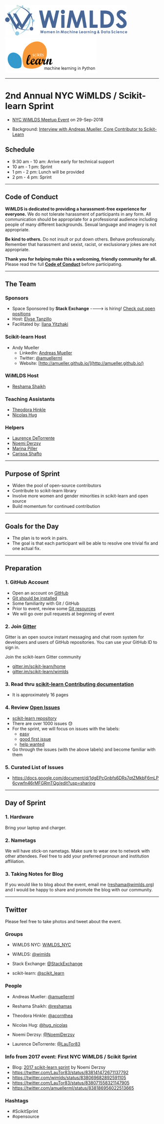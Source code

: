 

  
<p float="left">
  <img src="images/blue_logo_full.jpg" height="100" width="400" />
   <img  width="100" />
  <img src="images/scikit.png" height="120" width="300"  /> 

</p>


---

# 2nd Annual NYC WiMLDS / Scikit-learn Sprint  
 
* [NYC WiMLDS Meetup Event](https://www.meetup.com/NYC-Women-in-Machine-Learning-Data-Science/events/253593297/) on 29-Sep-2018

* Background: [Interview with Andreas Mueller, Core Contributor to Scikit-Learn](http://mlconf.com/interview-andreas-muller-lecturer-columbia-university-core-contributor-scikit-learn-reshama-shaikh/)

## Schedule
- 9:30 am - 10 am: Arrive early for technical support
- 10 am - 1 pm: Sprint
- 1 pm - 2 pm: Lunch will be provided
- 2 pm - 4 pm: Sprint

----
## Code of Conduct
**WiMLDS is dedicated to providing a harassment-free experience for everyone.** We do not tolerate harassment of participants in any form. All communication should be appropriate for a professional audience including people of many different backgrounds. Sexual language and imagery is not appropriate.

**Be kind to others.** Do not insult or put down others. Behave professionally. Remember that harassment and sexist, racist, or exclusionary jokes are not appropriate.

**Thank you for helping make this a welcoming, friendly community for all.**  Please read the full [**Code of Conduct**](https://github.com/WiMLDS/starter-kit/wiki/Code-of-conduct) before participating.  

---
## The Team

### Sponsors  
* Space Sponsored by **Stack Exchange** ---->  is hiring!  [Check out open positions](https://stackoverflow.com/company/work-here)
* Host:  [Elyse Tanzillo](https://www.linkedin.com/in/elyse-tanzillo-170b796/)
* Facilitated by:  [Ilana Yitzhaki](https://www.linkedin.com/in/ilana-seagull-yitzhaki-944b5742/)


### Scikit-learn Host
* Andy Mueller
  - LinkedIn: [Andreas Mueller](https://www.linkedin.com/in/andreas-mueller-b370265a)
  - Twitter: [@amuellerml](https://twitter.com/amuellerml)
  - Website:  [http://amueller.github.io/](http://amueller.github.io/)

### WiMLDS Host
* [Reshama Shaikh](https://reshamas.github.io) 

### Teaching Assistants  
* [Theodora Hinkle](https://www.linkedin.com/in/theodora-hinkle-5b80a238/)
* [Nicolas Hug](https://www.linkedin.com/in/nicolas-hug/)

### Helpers
* [Laurence DeTorrente](https://twitter.com/LauTor83)
* [Noemi Derzsy](https://twitter.com/NoemiDerzsy)
* [Marina Piller](https://twitter.com/mgpiller)
* [Carissa Shafto](https://twitter.com/carissa_shafto)

---

## Purpose of Sprint
- Widen the pool of open-source contributors
- Contribute to scikit-learn library
- Involve more women and gender minorities in scikit-learn and open source
- Build momentum for continued contribution

---

## Goals for the Day
- The plan is to work in pairs. 
- The goal is that each participant will be able to resolve one trivial fix and one actual fix.


---

## Preparation

### 1.  GitHub Account
- Open an account on [GitHub](https://github.com/)
- [Git should be installed](https://git-scm.com/book/en/v2/Getting-Started-Installing-Git)
- Some familiarity with Git / GitHub 
- Prior to event, review some [Git resources](https://github.com/reshamas/git-intro-workshop/blob/master/extra_resources/resource_git_tutorials.md) 
- We will go over pull requests at beginning of event

### 2.  Join [Gitter](https://gitter.im)
Gitter is an open source instant messaging and chat room system for developers and users of GitHub repositories.  You can use your GitHub ID to sign in. 

Join the scikit-learn Gitter community
* [gitter.im/scikit-learn/home](https://gitter.im/scikit-learn/home)
* [gitter.im/scikit-learn/wimlds](https://gitter.im/scikit-learn/wimlds)

### 3.  Read thru [scikit-learn Contributing documentation](http://scikit-learn.org/stable/developers/contributing.html)
* It is approximately 16 pages

### 4.  Review [Open Issues](https://github.com/scikit-learn/scikit-learn/issues) 
* [scikit-learn repository](https://github.com/scikit-learn/scikit-learn)
* There are over 1000 issues :sweat:
* For the sprint, we will focus on issues with the labels:  
    - [easy](https://github.com/scikit-learn/scikit-learn/issues?q=is%3Aissue+is%3Aopen+label%3AEasy)
    - [good first issue](https://github.com/scikit-learn/scikit-learn/issues?q=is%3Aissue+is%3Aopen+label%3A"good+first+issue")
    - [help wanted](https://github.com/scikit-learn/scikit-learn/issues?q=is%3Aissue+is%3Aopen+label%3A"help+wanted")
* Go through the issues (with the above labels) and become familiar with them 

### 5.  Curated List of Issues
- https://docs.google.com/document/d/1dgEPcGnbfs6DRs7qtZMkbF6mLP6cywfn46rMFGRmTQg/edit?usp=sharing

---

## Day of Sprint

### 1.  Hardware
Bring your laptop and charger.

### 2.  Nametags
We will have stick-on nametags.  Make sure to wear one to network with other attendees.  Feel free to add your preferred pronoun and institution affiliation. 

### 3.  Taking Notes for Blog
If you would like to blog about the event, email me (reshama@wimlds.org) and I would be happy to share and promote the blog with our community. 

---

## Twitter

Please feel free to take photos and tweet about the event.

### Groups

- WiMLDS NYC:  [WiMLDS_NYC](https://twitter.com/WiMLDS_NYC)

- WiMLDS:  [@wimlds](https://twitter.com/wimlds)

- Stack Exchange: [@StackExchange](https://twitter.com/StackExchange)

- scikit-learn:  [@scikit_learn](https://twitter.com/scikit_learn)

### People

- Andreas Mueller:  [@amuellerml](https://twitter.com/amuellerml)

- Reshama Shaikh: [@reshamas](https://twitter.com/reshamas)

- Theodora Hinkle: [@acornthea](https://twitter.com/acornthea)

- Nicolas Hug: [@hug_nicolas](https://twitter.com/hug_nicolas)

- Noemi Derzsy:  [@NoemiDerzsy](https://twitter.com/NoemiDerzsy)

- Laurence DeTorrente:  [@LauTor83](https://twitter.com/LauTor83)

### Info from 2017 event: First NYC WiMLDS / Scikit Sprint
- Blog:  [2017 scikit-learn sprint](http://wimlds.org/noemi-derzsy-scikit-learn-sprint/) by Noemi Derzsy
- https://twitter.com/LauTor83/status/838141472671137792
- https://twitter.com/wimlds/status/838069682892591105
- https://twitter.com/LauTor83/status/838071558321147905
- https://twitter.com/amuellerml/status/838186956022513665

### Hashtags

- #ScikitSprint
- #opensource
